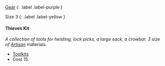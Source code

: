 [Gear](Game/Core/Gear)
{: .label .label-purple }

Size 3
{: .label .label-yellow }

#### Thieves Kit
_A collection of tools for heisting, lock picks, a large sack, a crowbar. 3 size of [Artisan](Materials#Artisan)_ materials.

- [Toolkits](Game/Core/Blocks/Toolkits)
- Cost 15.